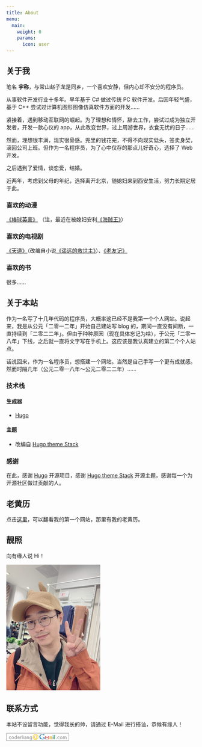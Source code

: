 ```yaml
---
title: About
menu:
  main:
    weight: 0
    params:
      icon: user
---
```


## 关于我

笔名 **宇称**，与常山赵子龙是同乡，一个喜欢安静，但内心却不安分的程序员。

从事软件开发行业十多年。早年基于 C# 做过传统 PC 软件开发。后因年轻气盛，基于 C++ 尝试过计算机图形图像仿真软件方面的开发……

紧接着，遇到移动互联网的崛起。为了理想和情怀，辞去工作，尝试过成为独立开发者，开发一款心仪的 app，从此改变世界，过上周游世界，衣食无忧的日子……

然而，理想很丰满，现实很骨感。兜里的钱花完，不得不向现实低头，签卖身契，滚回公司上班。但作为一名程序员，为了心中仅存的那点儿好奇心，选择了 Web 开发。

之后遇到了爱情，谈恋爱，结婚。

近两年，考虑到父母的年纪，选择离开北京，随媳妇来到西安生活，努力长期定居于此。

### 喜欢的动漫

[《棒球英豪》](https://movie.douban.com/subject/1756889/) （注，最近在被媳妇安利[《海贼王》](https://movie.douban.com/subject/1453238/)）

### 喜欢的电视剧

[《天道》](https://movie.douban.com/subject/2347485/)（改编自小说[《遥远的救世主》](https://book.douban.com/subject/1322455/)）、[《老友记》](https://movie.douban.com/subject/1393859/)

### 喜欢的书

很多……

## 关于本站

作为一名写了十几年代码的程序员，大概率这已经不是我第一个个人网站。说起来，我是从公元「二零一二年」开始自己建站写 blog 的，期间一直没有间断，一直持续到「二零二二年」。但由于种种原因（现在具体忘记为啥），于公元「二零一八年」下线，之后就一直将文字写在手机上。这应该是我认真建立的第二个个人站点。

话说回来，作为一名程序员，想搭建一个网站。当然是自己手写一个更有成就感。然而时隔几年（公元二零一八年～公元二零二二年）……

### 技术栈

#### 生成器

* [Hugo](https://gohugo.io)

#### 主题

* 改编自 [Hugo theme Stack](https://docs.stack.jimmycai.com)

### 感谢

在此，感谢 [Hugo](https://gohugo.io) 开源项目，感谢 [Hugo theme Stack](https://docs.stack.jimmycai.com) 开源主题，感谢每一个为开源社区做过贡献的人。

## 老黄历

点击[这里](https://web.archive.org/web/20181101172413/http://ohcoder.com/)，可以翻看我的第一个网站，那里有我的老黄历。

## 靓照

向有缘人说 Hi！

![Hi](avatar.jpg)

## 联系方式

本站不设留言功能，觉得我长的帅，请通过 E-Mail 进行搭讪，恭候有缘人！

![](mail.png)
